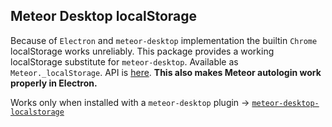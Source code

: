 ## Meteor Desktop localStorage

Because of `Electron` and `meteor-desktop` implementation the builtin `Chrome` localStorage works unreliably.
This package provides a working localStorage substitute for `meteor-desktop`.
Available as `Meteor._localStorage`.
API is [here](https://github.com/wojtkowiak/meteor-desktop-localstorage/blob/master/plugins/localstorage/localstorage.js#L14).
**This also makes Meteor autologin work properly in Electron.**

Works only when installed with a `meteor-desktop` plugin -> [`meteor-desktop-localstorage`](https://www.npmjs.com/package/meteor-desktop-localstorage) 
